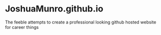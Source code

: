 # JoshuaMunro.github.io

The feeble attempts to create a professional looking github hosted website for career things
